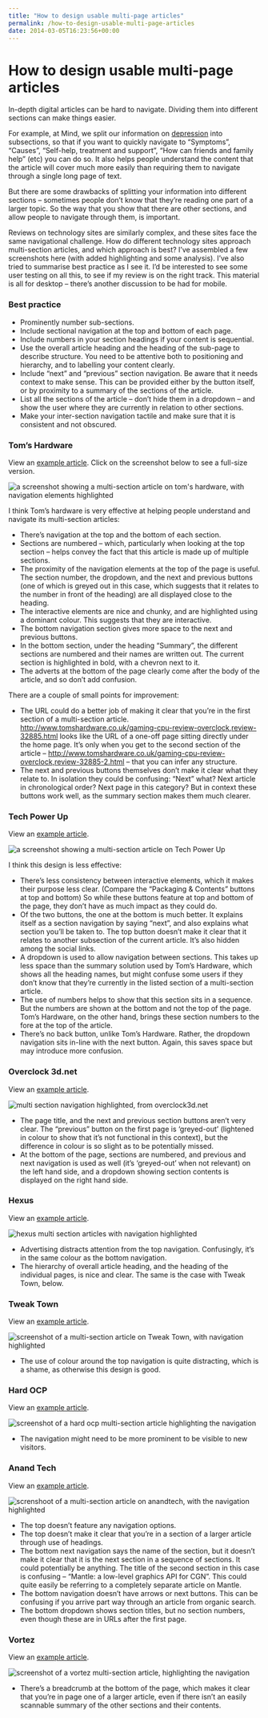 ```yaml
---
title: "How to design usable multi-page articles"
permalink: /how-to-design-usable-multi-page-articles
date: 2014-03-05T16:23:56+00:00
---
```


# How to design usable multi-page articles

In-depth digital articles can be hard to navigate. Dividing them into different sections can make things easier.

For example, at Mind, we split our information on [depression](http://www.mind.org.uk/information-support/types-of-mental-health-problems/depression/) into subsections, so that if you want to quickly navigate to “Symptoms”, “Causes”, “Self-help, treatment and support”, “How can friends and family help” (etc) you can do so. It also helps people understand the content that the article will cover much more easily than requiring them to navigate through a single long page of text.

But there are some drawbacks of splitting your information into different sections – sometimes people don’t know that they’re reading one part of a larger topic. So the way that you show that there are other sections, and allow people to navigate through them, is important.

Reviews on technology sites are similarly complex, and these sites face the same navigational challenge. How do different technology sites approach multi-section articles, and which approach is best? I’ve assembled a few screenshots here (with added highlighting and some analysis). I’ve also tried to summarise best practice as I see it. I’d be interested to see some user testing on all this, to see if my review is on the right track. This material is all for desktop – there’s another discussion to be had for mobile.

### Best practice

- Prominently number sub-sections.
- Include sectional navigation at the top and bottom of each page.
- Include numbers in your section headings if your content is sequential.
- Use the overall article heading and the heading of the sub-page to describe structure. You need to be attentive both to positioning and hierarchy, and to labelling your content clearly.
- Include “next” and “previous” section navigation. Be aware that it needs context to make sense. This can be provided either by the button itself, or by proximity to a summary of the sections of the article.
- List all the sections of the article – don’t hide them in a dropdown – and show the user where they are currently in relation to other sections.
- Make your inter-section navigation tactile and make sure that it is consistent and not obscured.

### Tom’s Hardware

View an [example article](http://www.tomshardware.co.uk/gaming-cpu-review-overclock,review-32885.html). Click on the screenshot below to see a full-size version.

![a screenshot showing a multi-section article on tom's hardware, with navigation elements highlighted](How%20to%20design%20usable%20multi-page%20articles%20%E2%80%93%20Martin%20Lugton_files/toms-hardware-multi-section-articles-with-navigation-highlig.png)

I think Tom’s hardware is very effective at helping people understand and navigate its multi-section articles:

- There’s navigation at the top and the bottom of each section.
- Sections are numbered – which, particularly when looking at the top section – helps convey the fact that this article is made up of multiple sections.
- The proximity of the navigation elements at the top of the page is useful. The section number, the dropdown, and the next and previous buttons (one of which is greyed out in this case, which suggests that it relates to the number in front of the heading) are all displayed close to the heading.
- The interactive elements are nice and chunky, and are highlighted using a dominant colour. This suggests that they are interactive.
- The bottom navigation section gives more space to the next and previous buttons.
- In the bottom section, under the heading “Summary”, the different sections are numbered and their names are written out. The current section is highlighted in bold, with a chevron next to it.
- The adverts at the bottom of the page clearly come after the body of the article, and so don’t add confusion.

There are a couple of small points for improvement:

- The URL could do a better job of making it clear that you’re in the first section of a multi-section article. http://www.tomshardware.co.uk/gaming-cpu-review-overclock,review-32885.html looks like the URL of a one-off page sitting directly under the home page. It’s only when you get to the second section of the article – http://www.tomshardware.co.uk/gaming-cpu-review-overclock,review-32885-2.html – that you can infer any structure.
- The next and previous buttons themselves don’t make it clear what they relate to. In isolation they could be confusing: “Next” what? Next article in chronological order? Next page in this category? But in context these buttons work well, as the summary section makes them much clearer.

### Tech Power Up

View an [example article](http://www.techpowerup.com/reviews/ASUS/R9_280X_Direct_Cu_II_TOP/1.html).

![a screenshot showing a multi-section article on Tech Power Up](How%20to%20design%20usable%20multi-page%20articles%20%E2%80%93%20Martin%20Lugton_files/Tech-Power-Up-multi-section-articles-with-navigation-highlig.png)

I think this design is less effective:

- There’s less consistency between interactive elements, which it makes their purpose less clear. (Compare the “Packaging & Contents” buttons at top and bottom) So while these buttons feature at top and bottom of the page, they don’t have as much impact as they could do.
- Of the two buttons, the one at the bottom is much better. It explains itself as a section navigation by saying “next”, and also explains what section you’ll be taken to. The top button doesn’t make it clear that it relates to another subsection of the current article. It’s also hidden among the social links.
- A dropdown is used to allow navigation between sections. This takes up less space than the summary solution used by Tom’s Hardware, which shows all the heading names, but might confuse some users if they don’t know that they’re currently in the listed section of a multi-section article.
- The use of numbers helps to show that this section sits in a sequence. But the numbers are shown at the bottom and not the top of the page. Tom’s Hardware, on the other hand, brings these section numbers to the fore at the top of the article.
- There’s no back button, unlike Tom’s Hardware. Rather, the dropdown navigation sits in-line with the next button. Again, this saves space but may introduce more confusion.

### Overclock 3d.net

View an [example article](http://www.overclock3d.net/reviews/cases_cooling/nanoxia_deep_silence_ds4/1).

![multi section navigation highlighted, from overclock3d.net](How%20to%20design%20usable%20multi-page%20articles%20%E2%80%93%20Martin%20Lugton_files/overclock3d-multi-section-articles-with-navigatio-highlighte.png)

- The page title, and the next and previous section buttons aren’t very clear. The “previous” button on the first page is ‘greyed-out’ (lightened in colour to show that it’s not functional in this context), but the difference in colour is so slight as to be potentially missed.
- At the bottom of the page, sections are numbered, and previous and next navigation is used as well (it’s ‘greyed-out’ when not relevant) on the left hand side, and a dropdown showing section contents is displayed on the right hand side.

### Hexus

View an [example article](http://hexus.net/tech/reviews/graphics/61013-asus-radeon-r9-280x-directcu-ii-top/).

![hexus multi section articles with navigation highlighted](How%20to%20design%20usable%20multi-page%20articles%20%E2%80%93%20Martin%20Lugton_files/hexus-multi-section-articles-with-navigation-highlighted.png)

- Advertising distracts attention from the top navigation. Confusingly, it’s in the same colour as the bottom navigation.
- The hierarchy of overall article heading, and the heading of the individual pages, is nice and clear. The same is the case with Tweak Town, below.

### Tweak Town

View an [example article](http://www.tweaktown.com/reviews/5905/asus-radeon-r9-280x-directcu-ii-top-3gb-overclocked-video-card-review/index.html).

![screenshot of a multi-section article on Tweak Town, with navigation highlighted](How%20to%20design%20usable%20multi-page%20articles%20%E2%80%93%20Martin%20Lugton_files/Tweak-Town-multi-section-articles-with-navigation-highlighte.png)

- The use of colour around the top navigation is quite distracting, which is a shame, as otherwise this design is good.

### Hard OCP

View an [example article](http://www.hardocp.com/article/2013/12/29/asus_rog_matrix_platinum_r9_280x_video_card_review/1#.UxDKMvk0Ol4).

![screenshot of a hard ocp multi-section article highlighting the navigation](How%20to%20design%20usable%20multi-page%20articles%20%E2%80%93%20Martin%20Lugton_files/hard-ocp-multi-section-articles-with-navigation-highlighted.png)

- The navigation might need to be more prominent to be visible to new visitors.

### Anand Tech

View an [example article](http://www.anandtech.com/show/7400/the-radeon-r9-280x-review-feat-asus-xfx).

![screnshoot of a multi-section article on anandtech, with the navigation highlighted](How%20to%20design%20usable%20multi-page%20articles%20%E2%80%93%20Martin%20Lugton_files/anandtech-multi-section-articles-with-navigation-highlighted.png)

- The top doesn’t feature any navigation options.
- The top doesn’t make it clear that you’re in a section of a larger article through use of headings.
- The bottom next navigation says the name of the section, but it doesn’t make it clear that it is the next section in a sequence of sections. It could potentially be anything. The title of the second section in this case is confusing – “Mantle: a low-level graphics API for CGN”. This could quite easily be referring to a completely separate article on Mantle.
- The bottom navigation doesn’t have arrows or next buttons. This can be confusing if you arrive part way through an article from organic search.
- The bottom dropdown shows section titles, but no section numbers, even though these are in URLs after the first page.

### Vortez

View an [example article](http://www.vortez.net/articles_pages/asus_gtx_770_directcu_ii_oc_review,1.html).

![screenshot of a vortez multi-section article, highlighting the navigation](How%20to%20design%20usable%20multi-page%20articles%20%E2%80%93%20Martin%20Lugton_files/vortez-multi-section-articles-with-navigation-highlighted.png)

- There’s a breadcrumb at the bottom of the page, which makes it clear that you’re in page one of a larger article, even if there isn’t an easily scannable summary of the other sections and their contents.